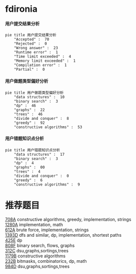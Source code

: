 # fdironia

<!-- tabs:start -->



#### **用户提交结果分析**

```mermaid
pie title 用户提交结果分析
    "Accepted" :  70
    "Rejected" :  0
    "Wrong answer" :  23
    "Runtime error" :  1
    "Time limit exceeded" :  4
    "Memory limit exceeded" :  1
    "Compilation error" :  1
    "Partial" :  0
```

#### **用户做题类型偏好分析**

```mermaid
pie title 用户做题类型偏好分析
    "data structures" :  10
    "binary search" :  3
    "dp" :  46
    "graphs" :  22
    "trees" :  46
    "divide and conquer" :  8
    "greedy" :  92
    "constructive algorithms" :  53
```
#### **用户错题知识点分析**

```mermaid
pie title 用户错题知识点分析
    "data structures" :  17
    "binary search" :  3
    "dp" :  4
    "graphs" :  00
    "trees" :  4
    "divide and conquer" :  0
    "greedy" :  6
    "constructive algorithms" :  9
```



<!-- tabs:end -->
# 推荐题目
[708A](https://codeforces.com/contest/708/problem/A)		constructive algorithms,
                        greedy,
                        implementation,
                        strings		  
[1280A](https://codeforces.com/contest/1280/problem/A)		implementation,
                        math		  
[612A](https://codeforces.com/contest/612/problem/A)		brute force,
                        implementation,
                        strings		  
[1393D](https://codeforces.com/contest/1393/problem/D)		dfs and similar,
                        dp,
                        implementation,
                        shortest paths		  
[425E](https://codeforces.com/contest/425/problem/E)		dp		  
[808F](https://codeforces.com/contest/808/problem/F)		binary search,
                        flows,
                        graphs		  
[312C](https://codeforces.com/contest/312/problem/C)		dsu,graphs,sortings,trees		  
[1179B](https://codeforces.com/contest/1179/problem/B)		constructive algorithms		  
[232B](https://codeforces.com/contest/232/problem/B)		bitmasks,
                        combinatorics,
                        dp,
                        math		  
[984D](https://codeforces.com/contest/984/problem/D)		dsu,graphs,sortings,trees		  
